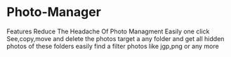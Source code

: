 # Photo-Manager
Features
Reduce The Headache Of Photo Managment
Easily one click See,copy,move and delete the photos
target a any folder and get all hidden photos of these folders
easily find a filter photos like jgp,png or any more
